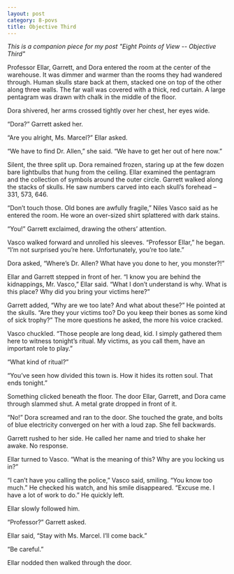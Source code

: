 ```yaml
---
layout: post
category: 8-povs
title: Objective Third
---
```


*This is a companion piece for my post "Eight Points of View -- Objective Third"*

Professor Ellar, Garrett, and Dora entered the room at the center of the warehouse. It was dimmer and warmer than the rooms they had wandered through. Human skulls stare back at them, stacked one on top of the other along three walls. The far wall was covered with a thick, red curtain. A large pentagram was drawn with chalk in the middle of the floor.

<!--excerpt-->

Dora shivered, her arms crossed tightly over her chest, her eyes wide.

“Dora?” Garrett asked her.

“Are you alright, Ms. Marcel?” Ellar asked.

“We have to find Dr. Allen,” she said. “We have to get her out of here now.”

Silent, the three split up. Dora remained frozen, staring up at the few dozen bare lightbulbs that hung from the ceiling. Ellar examined the pentagram and the collection of symbols around the outer circle. Garrett walked along the stacks of skulls. He saw numbers carved into each skull’s forehead – 331, 573, 646.

“Don’t touch those. Old bones are awfully fragile,” Niles Vasco said as he entered the room. He wore an over-sized shirt splattered with dark stains.

“You!” Garrett exclaimed, drawing the others’ attention.

Vasco walked forward and unrolled his sleeves. “Professor Ellar,” he began. “I’m not surprised you’re here. Unfortunately, you’re too late.”

Dora asked, “Where’s Dr. Allen? What have you done to her, you monster?!”

Ellar and Garrett stepped in front of her. “I know you are behind the kidnappings, Mr. Vasco,” Ellar said. “What I don’t understand is why. What is this place? Why did you bring your victims here?”

Garrett added, “Why are we too late? And what about these?” He pointed at the skulls. “Are they your victims too? Do you keep their bones as some kind of sick trophy?” The more questions he asked, the more his voice cracked.

Vasco chuckled. “Those people are long dead, kid. I simply gathered them here to witness tonight’s ritual. My victims, as you call them, have an important role to play.”

“What kind of ritual?”

“You’ve seen how divided this town is. How it hides its rotten soul. That ends tonight.”

Something clicked beneath the floor. The door Ellar, Garrett, and Dora came through slammed shut. A metal grate dropped in front of it.

“No!” Dora screamed and ran to the door. She touched the grate, and bolts of blue electricity converged on her with a loud zap. She fell backwards.

Garrett rushed to her side. He called her name and tried to shake her awake. No response.

Ellar turned to Vasco. “What is the meaning of this? Why are you locking us in?”

“I can’t have you calling the police,” Vasco said, smiling. “You know too much.” He checked his watch, and his smile disappeared. “Excuse me. I have a lot of work to do.” He quickly left.

Ellar slowly followed him.

“Professor?” Garrett asked.

Ellar said, “Stay with Ms. Marcel. I’ll come back.”

“Be careful.”

Ellar nodded then walked through the door.

